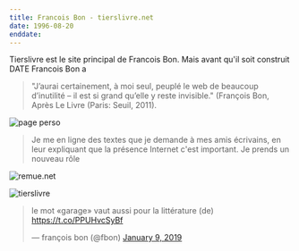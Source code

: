 ```yaml
---
title: Francois Bon - tierslivre.net 
date: 1996-08-20
enddate: 
---
```


Tierslivre est le site principal de Francois Bon. Mais avant qu'il soit construit DATE Francois Bon a 

> "J’aurai certainement, à moi seul, peuplé le web de beaucoup d’inutilité – il est si grand qu’elle y reste invisible." (François Bon, Après Le Livre (Paris: Seuil, 2011).


![page perso]()
> Je me en ligne des textes que je demande à mes amis écrivains, en leur expliquant que la présence Internet c'est important. Je prends un nouveau rôle

![remue.net]()


![tierslivre]()





<blockquote class="twitter-tweet" data-lang="en"><p lang="fr" dir="ltr">le mot «garage» vaut aussi pour la littérature (de) <a href="https://t.co/PPUHvcSyBf">https://t.co/PPUHvcSyBf</a></p>&mdash; françois bon (@fbon) <a href="https://twitter.com/fbon/status/1082872531235807232?ref_src=twsrc%5Etfw">January 9, 2019</a></blockquote>
<script async src="https://platform.twitter.com/widgets.js" charset="utf-8"></script>
